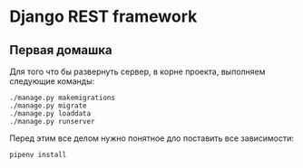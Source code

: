 # Django REST framework

## Первая домашка

Для того что бы развернуть сервер, в корне проекта,
выполняем следующие команды:
```shell
./manage.py makemigrations   
./manage.py migrate 
./manage.py loaddata
./manage.py runserver
```

Перед этим все делом нужно понятное дло поставить все зависимости:
```shell
pipenv install
```